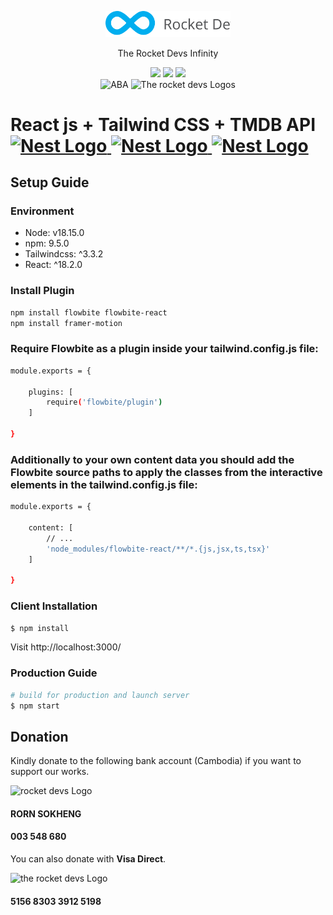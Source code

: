 <p align="center">
  <a href="https://www.youtube.com/@rornsokheng" target="_blank" rel="noopener noreferrer"><img src="/src//components//img/logo-text.svg" width="200px" alt="The Rocket devs Logo" /></a>
</p>

<p align="center">The Rocket Devs Infinity</p>
<p align="center">
<img src="https://img.shields.io/badge/node.js-%2343853D.svg?style=for-the-badge&logo=node.js&logoColor=white" width="80">
<img src="https://img.shields.io/badge/-ReactJs-61DAFB?logo=react&logoColor=white&logoWidth=30" width="80">
<img src="https://img.shields.io/badge/tailwindcss-%2338B2AC.svg?style=for-the-badge&logo=tailwind-css&logoColor=white" width="110">
<br/>
<img src="https://cdn.shortpixel.ai/client/q_glossy,ret_img,w_560/https://adscom.biz/wp-content/uploads/2017/02/ABA-logo-no-padding.png" width="80" alt="ABA" />
<img src="https://upload.wikimedia.org/wikipedia/commons/thumb/0/04/Visa.svg/1200px-Visa.svg.png" width="55" alt="The rocket devs Logos" />
</p>

<h1>React js + Tailwind CSS + TMDB API
  <a
    href="https://react.dev/"
    target="blank"
  >
<br/>
    <img
      src="https://encrypted-tbn0.gstatic.com/images?q=tbn:ANd9GcQoD9nduODgEX90baYrLHThjEP_OHVmijs7GNXDcBPZmEWmU6nqoiEkZk6t7XFdr5MDOew&usqp=CAU"
      width="50"
      alt="Nest Logo"
    />
<img
      src="https://camo.githubusercontent.com/53b9876cd8e38928387c6824043b0e2772b15b1bfdb7f42d0864216abbf3dfe8/68747470733a2f2f7265666163746f72696e6775692e6e7963332e63646e2e6469676974616c6f6365616e7370616365732e636f6d2f7461696c77696e642d6c6f676f2e737667"
      width="200"
      alt="Nest Logo"
    />
<img
      src="https://files.readme.io/29c6fee-blue_short.svg"
      width="50"
      alt="Nest Logo"
    />
  </a>
</h1>

## Setup Guide

### Environment

- Node: v18.15.0
- npm: 9.5.0
- Tailwindcss: ^3.3.2
- React: ^18.2.0

### Install Plugin

```bash
npm install flowbite flowbite-react
npm install framer-motion
```

### Require Flowbite as a plugin inside your tailwind.config.js file:

```bash
module.exports = {

    plugins: [
        require('flowbite/plugin')
    ]

}
```

### Additionally to your own content data you should add the Flowbite source paths to apply the classes from the interactive elements in the tailwind.config.js file:

```bash
module.exports = {

    content: [
        // ...
        'node_modules/flowbite-react/**/*.{js,jsx,ts,tsx}'
    ]

}
```

### Client Installation

```bash
$ npm install
```

Visit http://localhost:3000/

### Production Guide

```bash
# build for production and launch server
$ npm start
```

## Donation

Kindly donate to the following bank account (Cambodia) if you want to support our works.

<img src="https://cdn.shortpixel.ai/client/q_glossy,ret_img,w_560/https://adscom.biz/wp-content/uploads/2017/02/ABA-logo-no-padding.png" width="120" alt="rocket devs Logo" />

#### RORN SOKHENG

#### 003 548 680

You can also donate with **Visa Direct**.

<img src="https://upload.wikimedia.org/wikipedia/commons/thumb/0/04/Visa.svg/1200px-Visa.svg.png" width="120" alt="the rocket devs Logo" />

#### 5156 8303 3912 5198
